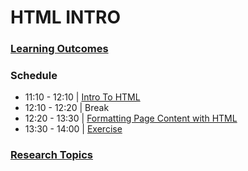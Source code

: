 # HTML INTRO  

### [Learning Outcomes](./learning-outcomes.md)

### Schedule

- 11:10 - 12:10 | [Intro To HTML](./intro-to-html.md)
- 12:10 - 12:20 | Break  
- 12:20 - 13:30 | [Formatting Page Content with HTML](./elements-and-attributes.md)
- 13:30 - 14:00 | [Exercise](./exercise.md)


### [Research Topics](./research-topics.md)
